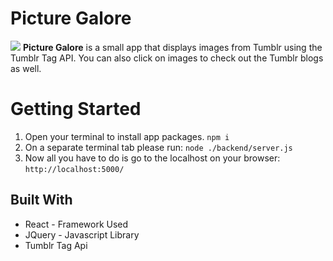 # Picture Galore

![](https://i.imgur.com/IwKa2Bw.png)
**Picture Galore** is a small app that displays images from Tumblr using the Tumblr Tag API. You can also click on images to check out the Tumblr blogs as well.  


# Getting Started
 1. Open your terminal to install app packages. `npm i` 
 2. On a separate terminal tab please run: `node ./backend/server.js` 
 3. Now all you have to do is go to the localhost on your browser:  `http://localhost:5000/`

## Built With
- React - Framework Used
- JQuery - Javascript Library
- Tumblr Tag Api
